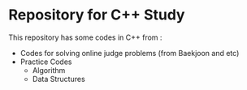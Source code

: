 # Repository for C++ Study

This repository has some codes in C++ from : 
- Codes for solving online judge problems (from Baekjoon and etc)
- Practice Codes
  - Algorithm
  - Data Structures
